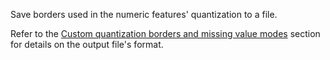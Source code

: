 
Save borders used in the numeric features' quantization to a file.

Refer to the [Custom quantization borders and missing value modes](../../../concepts/input-data_custom-borders.md) section for details on the output file's format.
